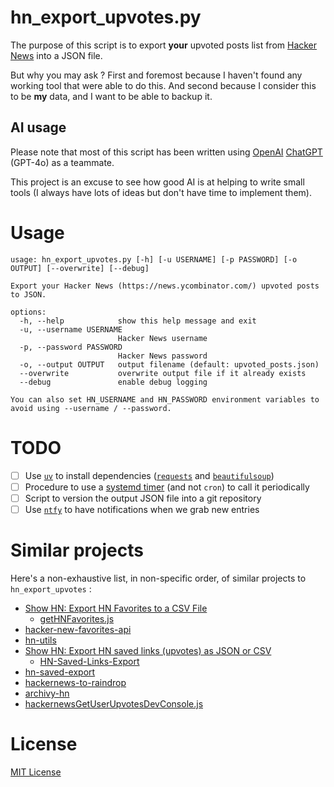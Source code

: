 # hn_export_upvotes.py

The purpose of this script is to export **your** upvoted posts list from [Hacker News](https://news.ycombinator.com/) into a JSON file.

But why you may ask ? First and foremost because I haven't found any working tool that were able to do this. And second because I consider this to be **my** data, and I want to be able to backup it.

## AI usage

Please note that most of this script has been written using [OpenAI](https://openai.com/) [ChatGPT](https://chatgpt.com/) (GPT-4o) as a teammate.

This project is an excuse to see how good AI is at helping to write small tools (I always have lots of ideas but don't have time to implement them).

# Usage

```shell
usage: hn_export_upvotes.py [-h] [-u USERNAME] [-p PASSWORD] [-o OUTPUT] [--overwrite] [--debug]

Export your Hacker News (https://news.ycombinator.com/) upvoted posts to JSON.

options:
  -h, --help            show this help message and exit
  -u, --username USERNAME
                        Hacker News username
  -p, --password PASSWORD
                        Hacker News password
  -o, --output OUTPUT   output filename (default: upvoted_posts.json)
  --overwrite           overwrite output file if it already exists
  --debug               enable debug logging

You can also set HN_USERNAME and HN_PASSWORD environment variables to avoid using --username / --password.
```

# TODO

- [ ] Use [`uv`](https://github.com/astral-sh/uv) to install dependencies ([`requests`](https://github.com/psf/requests) and [`beautifulsoup`](https://code.launchpad.net/beautifulsoup))
- [ ] Procedure to use a [systemd timer](https://www.freedesktop.org/software/systemd/man/latest/systemd.timer.html) (and not `cron`) to call it periodically
- [ ] Script to version the output JSON file into a git repository
- [ ] Use [`ntfy`](https://github.com/binwiederhier/ntfy) to have notifications when we grab new entries

# Similar projects

Here's a non-exhaustive list, in non-specific order, of similar projects to `hn_export_upvotes` :

- [Show HN: Export HN Favorites to a CSV File](https://news.ycombinator.com/item?id=22788236)
  - [getHNFavorites.js](https://gabrielsroka.github.io/getHNFavorites.js)
- [hacker-new-favorites-api](https://github.com/reactual/hacker-news-favorites-api)
- [hn-utils](https://github.com/jaytaylor/hn-utils)
- [Show HN: Export HN saved links (upvotes) as JSON or CSV](https://news.ycombinator.com/item?id=11754099)
  - [HN-Saved-Links-Export](https://github.com/amjd/HN-Saved-Links-Export)
- [hn-saved-export](https://github.com/thomaskcr/hn-saved-export)
- [hackernews-to-raindrop](https://github.com/davenicoll/hackernews-to-raindrop)
- [archivy-hn](https://github.com/archivy/archivy-hn)
- [hackernewsGetUserUpvotesDevConsole.js](https://gist.github.com/VehpuS/d70dc3669d96da953c7a4f9f6665e83d)

# License

[MIT License](./LICENSE)
